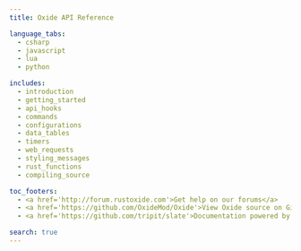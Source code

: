 ```yaml
---
title: Oxide API Reference

language_tabs:
  - csharp
  - javascript
  - lua
  - python

includes:
  - introduction
  - getting_started
  - api_hooks
  - commands
  - configurations
  - data_tables
  - timers
  - web_requests
  - styling_messages
  - rust_functions
  - compiling_source

toc_footers:
  - <a href='http://forum.rustoxide.com'>Get help on our forums</a>
  - <a href='https://github.com/OxideMod/Oxide'>View Oxide source on GitHub</a>
  - <a href='https://github.com/tripit/slate'>Documentation powered by Slate</a>

search: true
---
```

